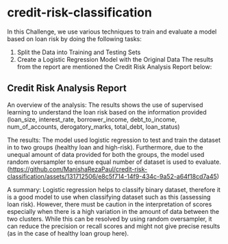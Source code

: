 # credit-risk-classification

In this Challenge, we use various techniques to train and evaluate a model based on loan risk by doing the following tasks:
1. Split the Data into Training and Testing Sets
2. Create a Logistic Regression Model with the Original Data
The results from the report are mentioned the Credit Risk Analysis Report below:

## Credit Risk Analysis Report 
An overview of the analysis: The results shows the use of supervised learning to understand the loan risk based on the information provided (loan_size,	interest_rate,	borrower_income,	debt_to_income,	num_of_accounts,	derogatory_marks,	total_debt,	loan_status)

The results: The model used logistic regression to test and train the dataset in to two groups (healthy loan and high-risk). Furthermore, due to the unequal amount of data provided for both the groups, the model used random oversampler to ensure equal number of dataset is used to evaluate. 
(https://github.com/ManishaRezaPaul/credit-risk-classification/assets/131712506/e8c5f714-14f9-434c-9a52-a64f18cd7a45)


A summary: Logistic regression helps to classify binary dataset, therefore it is a good model to use when classifying dataset such as this (assessing loan risk). However, there must be caution in the interpretation of scores especially when there is a high variation in the amount of data between the two clusters. While this can be resolved by using random oversampler, it can reduce the precision or recall scores and might not give precise results (as in the case of healthy loan group here).


